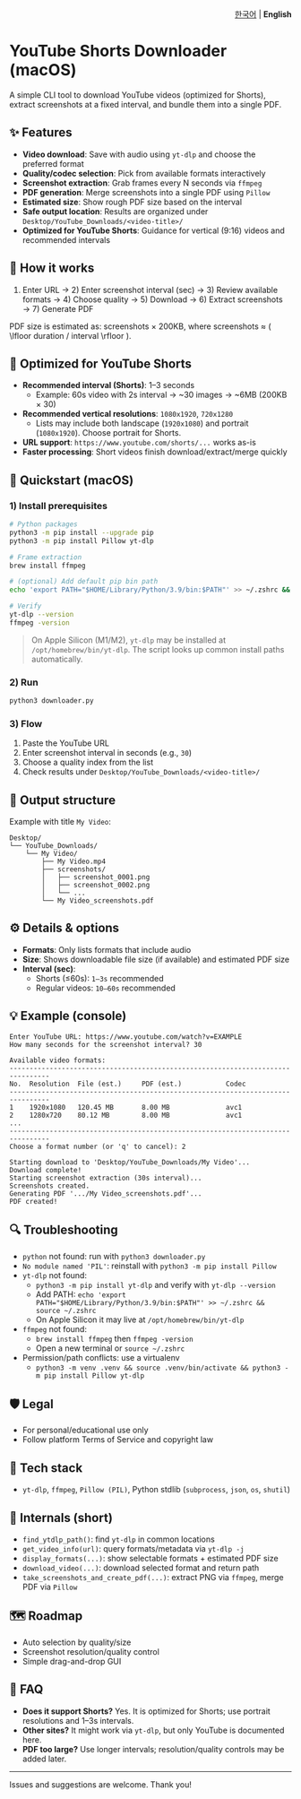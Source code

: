 <div align="right">
  <a href="README.md">한국어</a> | <b>English</b>
</div>

# YouTube Shorts Downloader (macOS)

A simple CLI tool to download YouTube videos (optimized for Shorts), extract screenshots at a fixed interval, and bundle them into a single PDF.

## ✨ Features
- **Video download**: Save with audio using `yt-dlp` and choose the preferred format
- **Quality/codec selection**: Pick from available formats interactively
- **Screenshot extraction**: Grab frames every N seconds via `ffmpeg`
- **PDF generation**: Merge screenshots into a single PDF using `Pillow`
- **Estimated size**: Show rough PDF size based on the interval
- **Safe output location**: Results are organized under `Desktop/YouTube_Downloads/<video-title>/`
- **Optimized for YouTube Shorts**: Guidance for vertical (9:16) videos and recommended intervals

## 🧩 How it works
1) Enter URL → 2) Enter screenshot interval (sec) → 3) Review available formats → 4) Choose quality → 5) Download → 6) Extract screenshots → 7) Generate PDF

PDF size is estimated as: screenshots × 200KB, where screenshots ≈ \( \lfloor duration / interval \rfloor \).

## 🎯 Optimized for YouTube Shorts
- **Recommended interval (Shorts)**: 1–3 seconds
  - Example: 60s video with 2s interval → ~30 images → ~6MB (200KB × 30)
- **Recommended vertical resolutions**: `1080x1920`, `720x1280`
  - Lists may include both landscape (`1920x1080`) and portrait (`1080x1920`). Choose portrait for Shorts.
- **URL support**: `https://www.youtube.com/shorts/...` works as-is
- **Faster processing**: Short videos finish download/extract/merge quickly

## 🚀 Quickstart (macOS)

### 1) Install prerequisites
```bash
# Python packages
python3 -m pip install --upgrade pip
python3 -m pip install Pillow yt-dlp

# Frame extraction
brew install ffmpeg

# (optional) Add default pip bin path
echo 'export PATH="$HOME/Library/Python/3.9/bin:$PATH"' >> ~/.zshrc && source ~/.zshrc

# Verify
yt-dlp --version
ffmpeg -version
```

> On Apple Silicon (M1/M2), `yt-dlp` may be installed at `/opt/homebrew/bin/yt-dlp`. The script looks up common install paths automatically.

### 2) Run
```bash
python3 downloader.py
```

### 3) Flow
1. Paste the YouTube URL
2. Enter screenshot interval in seconds (e.g., `30`)
3. Choose a quality index from the list
4. Check results under `Desktop/YouTube_Downloads/<video-title>/`

## 📁 Output structure
Example with title `My Video`:

```
Desktop/
└── YouTube_Downloads/
    └── My Video/
        ├── My Video.mp4
        ├── screenshots/
        │   ├── screenshot_0001.png
        │   ├── screenshot_0002.png
        │   └── ...
        └── My Video_screenshots.pdf
```

## ⚙️ Details & options
- **Formats**: Only lists formats that include audio
- **Size**: Shows downloadable file size (if available) and estimated PDF size
- **Interval (sec)**:
  - Shorts (≤60s): `1–3s` recommended
  - Regular videos: `10–60s` recommended

## 💡 Example (console)
```
Enter YouTube URL: https://www.youtube.com/watch?v=EXAMPLE
How many seconds for the screenshot interval? 30

Available video formats:
--------------------------------------------------------------------------------
No.  Resolution  File (est.)     PDF (est.)           Codec
--------------------------------------------------------------------------------
1    1920x1080   120.45 MB       8.00 MB              avc1
2    1280x720    80.12 MB        8.00 MB              avc1
...
--------------------------------------------------------------------------------
Choose a format number (or 'q' to cancel): 2

Starting download to 'Desktop/YouTube_Downloads/My Video'...
Download complete!
Starting screenshot extraction (30s interval)...
Screenshots created.
Generating PDF '.../My Video_screenshots.pdf'...
PDF created!
```

## 🔍 Troubleshooting
- `python` not found: run with `python3 downloader.py`
- `No module named 'PIL'`: reinstall with `python3 -m pip install Pillow`
- `yt-dlp` not found:
  - `python3 -m pip install yt-dlp` and verify with `yt-dlp --version`
  - Add PATH: `echo 'export PATH="$HOME/Library/Python/3.9/bin:$PATH"' >> ~/.zshrc && source ~/.zshrc`
  - On Apple Silicon it may live at `/opt/homebrew/bin/yt-dlp`
- `ffmpeg` not found:
  - `brew install ffmpeg` then `ffmpeg -version`
  - Open a new terminal or `source ~/.zshrc`
- Permission/path conflicts: use a virtualenv
  - `python3 -m venv .venv && source .venv/bin/activate && python3 -m pip install Pillow yt-dlp`

## 🛡️ Legal
- For personal/educational use only
- Follow platform Terms of Service and copyright law

## 🧱 Tech stack
- `yt-dlp`, `ffmpeg`, `Pillow (PIL)`, Python stdlib (`subprocess`, `json`, `os`, `shutil`)

## 🔧 Internals (short)
- `find_ytdlp_path()`: find `yt-dlp` in common locations
- `get_video_info(url)`: query formats/metadata via `yt-dlp -j`
- `display_formats(...)`: show selectable formats + estimated PDF size
- `download_video(...)`: download selected format and return path
- `take_screenshots_and_create_pdf(...)`: extract PNG via `ffmpeg`, merge PDF via `Pillow`

## 🗺️ Roadmap
- Auto selection by quality/size
- Screenshot resolution/quality control
- Simple drag-and-drop GUI

## 🙋 FAQ
- **Does it support Shorts?** Yes. It is optimized for Shorts; use portrait resolutions and 1–3s intervals.
- **Other sites?** It might work via `yt-dlp`, but only YouTube is documented here.
- **PDF too large?** Use longer intervals; resolution/quality controls may be added later.

---
Issues and suggestions are welcome. Thank you!



